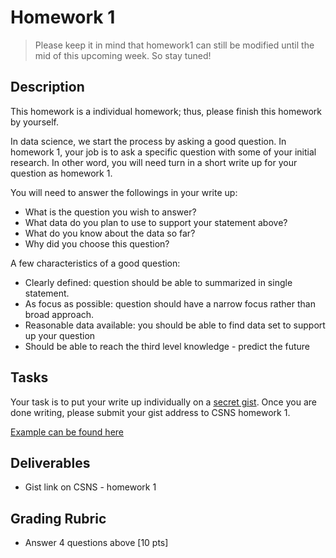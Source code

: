 # Homework 1

> Please keep it in mind that homework1 can still be modified until the mid of this upcoming week. So stay tuned!

## Description

This homework is a individual homework; thus, please finish this homework by yourself.

In data science, we start the process by asking a good question. In homework 1, your job is to ask a specific question with some of your initial research. In other word, you will need turn in a short write up for your question as homework 1.

You will need to answer the followings in your write up:

* What is the question you wish to answer?
* What data do you plan to use to support your statement above?
* What do you know about the data so far?
* Why did you choose this question?

A few characteristics of a good question:

* Clearly defined: question should be able to summarized in single statement.
* As focus as possible: question should have a narrow focus rather than broad approach.
* Reasonable data available: you should be able to find data set to support up your question
* Should be able to reach the third level knowledge - predict the future

## Tasks

Your task is to put your write up individually on a [secret gist][1]. Once you are done writing, please submit your gist address to CSNS homework 1.

[Example can be found here][2]

<script src="https://gist.github.com/rcliao/2be375d3d5d3b34bd3cfdfa0945f945c.js"></script>

## Deliverables

* Gist link on CSNS - homework 1

## Grading Rubric

* Answer 4 questions above [10 pts]

[1]: https://gist.github.com/
[2]: https://gist.github.com/rcliao/2be375d3d5d3b34bd3cfdfa0945f945c
